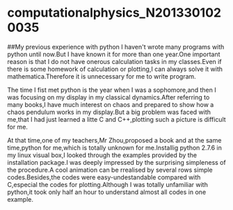 # computationalphysics_N2013301020035
##My previous experience with python
I haven't wrote many programs with python until now.But I have known it for more than one year.One important reason is that I do not have onerous calculation tasks in my classes.Even if there is some homework of calculation or plotting,I can always solve it with mathematica.Therefore it is unnecessary for me to write program.

The time I fist met python is the year when I was a sophomore,and then I was focusing on my display in my classical dynamics.After referring to many books,I have much interest on chaos and prepared to show how a chaos pendulum works in my display.But a big problem was faced with me,that I had just learned a litte C and C++,plotting such a picture is difficult for me.

At that time,one of my teachers,Mr Zhou,proposed a book and at the same time,python for me,which is totally unknown for me.Installig python 2.7.6 in my linux visual box,I looked through the examples provided by the installation package.I was deeply impressed by the surprising simpleness of the procedure.A cool animation can be rrealised by several rows simple codes.Besides,the codes were easy-undestandable compared with C,especial the codes for plotting.Although I was totally unfamiliar with python,it took only half an hour to understand almost all codes in one example.

